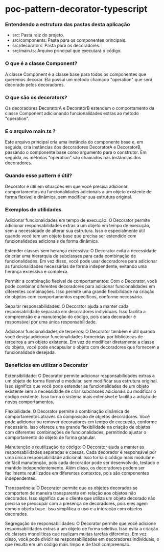 # poc-pattern-decorator-typescript

### Entendendo a estrutura das pastas desta aplicação

- src: Pasta raiz do projeto.
- src/components: Pasta para os componentes principais.
- src/decorators: Pasta para os decoradores.
- src/main.ts: Arquivo principal que executará o código.


### O que é a classe Component?
A classe Component é a classe base para todos os componentes que queremos decorar. Ela possui um método chamado "operation" que será decorado pelos decoradores.

### O que são os decorators?
Os decoradores DecoratorA e DecoratorB estendem o comportamento da classe Component adicionando funcionalidades extras ao método "operation".


### E o arquivo main.ts ?
Este arquivo principal cria uma instância do componente base e, em seguida, cria instâncias dos decoradores DecoratorA e DecoratorB, passando o componente base como argumento para o construtor. Em seguida, os métodos "operation" são chamados nas instâncias dos decoradores.

### Quando esse pattern é útil?
Decorator é útil em situações em que você precisa adicionar comportamentos ou funcionalidades adicionais a um objeto existente de forma flexível e dinâmica, sem modificar sua estrutura original.

### Exemplos de utilidades
Adicionar funcionalidades em tempo de execução: O Decorator permite adicionar responsabilidades extras a um objeto em tempo de execução, sem a necessidade de alterar sua estrutura. Isso é especialmente útil quando você tem um objeto base que precisa ser estendido com funcionalidades adicionais de forma dinâmica.

Estender classes sem herança excessiva: O Decorator evita a necessidade de criar uma hierarquia de subclasses para cada combinação de funcionalidades. Em vez disso, você pode usar decoradores para adicionar as funcionalidades necessárias de forma independente, evitando uma herança excessiva e complexa.

Permitir a combinação flexível de comportamentos: Com o Decorator, você pode combinar diferentes decoradores para adicionar funcionalidades em diferentes combinações. Isso permite uma grande flexibilidade na criação de objetos com comportamentos específicos, conforme necessário.

Separar responsabilidades: O Decorator ajuda a manter cada responsabilidade separada em decoradores individuais. Isso facilita a compreensão e a manutenção do código, pois cada decorador é responsável por uma única responsabilidade.

Adicionar funcionalidades de terceiros: O Decorator também é útil quando você deseja adicionar funcionalidades fornecidas por bibliotecas de terceiros a um objeto existente. Em vez de modificar diretamente a classe do objeto, você pode encapsular o objeto com decoradores que fornecem a funcionalidade desejada.

### Benefícios em utilizar o Decorator

Extensibilidade: O Decorator permite adicionar responsabilidades extras a um objeto de forma flexível e modular, sem modificar sua estrutura original. Isso significa que você pode estender as funcionalidades de um objeto existente sem a necessidade de criar subclasses adicionais ou modificar o código existente. Isso torna o sistema mais extensível e facilita a adição de novos comportamentos.

Flexibilidade: O Decorator permite a combinação dinâmica de comportamentos através da composição de objetos decoradores. Você pode adicionar ou remover decoradores em tempo de execução, conforme necessário. Isso oferece uma grande flexibilidade na criação de objetos com diferentes combinações de funcionalidades, permitindo ajustar o comportamento do objeto de forma granular.

Manutenção e reutilização de código: O Decorator ajuda a manter as responsabilidades separadas e coesas. Cada decorador é responsável por uma única responsabilidade adicional. Isso torna o código mais modular e de fácil manutenção, pois cada decorador pode ser desenvolvido, testado e mantido independentemente. Além disso, os decoradores podem ser facilmente reutilizados em diferentes contextos, pois são componentes independentes.

Transparência: O Decorator permite que os objetos decorados se comportem de maneira transparente em relação aos objetos não decorados. Isso significa que o cliente que utiliza um objeto decorado não precisa se preocupar com a presença de decoradores, pois eles agem como o objeto base. Isso simplifica o uso e a interação com objetos decorados.

Segregação de responsabilidades: O Decorator permite que você adicione responsabilidades extras a um objeto de forma seletiva. Isso evita a criação de classes monolíticas que realizam muitas tarefas diferentes. Em vez disso, você pode dividir as responsabilidades em decoradores individuais, o que resulta em um código mais limpo e de fácil compreensão.
